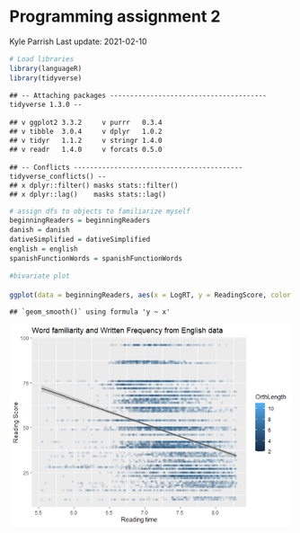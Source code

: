 Programming assignment 2
================
Kyle Parrish
Last update: 2021-02-10

``` r
# Load libraries 
library(languageR)
library(tidyverse)
```

    ## -- Attaching packages --------------------------------------- tidyverse 1.3.0 --

    ## v ggplot2 3.3.2     v purrr   0.3.4
    ## v tibble  3.0.4     v dplyr   1.0.2
    ## v tidyr   1.1.2     v stringr 1.4.0
    ## v readr   1.4.0     v forcats 0.5.0

    ## -- Conflicts ------------------------------------------ tidyverse_conflicts() --
    ## x dplyr::filter() masks stats::filter()
    ## x dplyr::lag()    masks stats::lag()

``` r
# assign dfs to objects to familiarize myself
beginningReaders = beginningReaders
danish = danish
dativeSimplified = dativeSimplified
english = english 
spanishFunctionWords = spanishFunctionWords
```

``` r
#bivariate plot

ggplot(data = beginningReaders, aes(x = LogRT, y = ReadingScore, color = OrthLength)) + geom_point(alpha = .1) + geom_smooth(method = "lm", color = "grey35") + xlab("Reading time") + ylab("Reading Score") + ggtitle("Word familiarity and Written Frequency from English data")
```

    ## `geom_smooth()` using formula 'y ~ x'

![](README_files/figure-gfm/unnamed-chunk-2-1.png)<!-- -->
